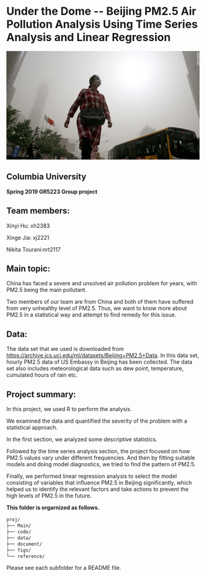 # Under the Dome -- Beijing PM2.5 Air Pollution Analysis Using Time Series Analysis and Linear Regression

![image](figs/beijing_pm2.5.jpg)

## Columbia University 
**Spring 2019 GR5223 Group project**

## Team members:

Xinyi Hu: xh2383

Xinge Jia: xj2221

Nikita Tourani:nrt2117


## Main topic:

China has faced a severe and unsolved air pollution problem for years, with PM2.5 being the main pollutant.

Two members of our team are from China and both of them have suffered from very unhealthy level of PM2.5. Thus, we want to know more about PM2.5 in a statistical way and attempt to find remedy for this issue.

## Data:

The data set that we used is downloaded from https://archive.ics.uci.edu/ml/datasets/Beijing+PM2.5+Data. In this data set, hourly PM2.5 data of US Embassy in Beijing has been collected. The data set also includes meteorological data such as dew point, temperature, cumulated hours of rain etc.

## Project summary:

In this project, we used R to perform the analysis. 

We examined the data and quantified the severity of the problem with a statistical approach.

In the first section, we analyzed some descriptive statistics.

Followed by the time series analysis section, the project focused on how PM2.5 values vary under different frequencies. And then by fitting suitable models and doing model diagnostics, we tried to find the pattern of PM2.5.

Finally, we performed linear regression analysis to select the model consisting of variables that influence PM2.5 in Beijing significantly, which helped us to identify the relevant factors and take actions to prevent the high levels of PM2.5 in the future.

**This folder is orgarnized as follows.**

```
proj/
├── Main/
├── code/
├── data/
├── document/
├── figs/
└── reference/
```

Please see each subfolder for a README file.
